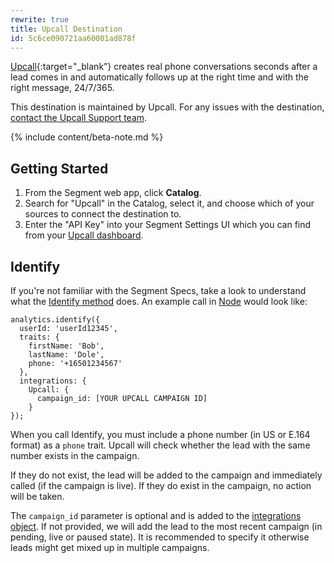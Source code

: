 ```yaml
---
rewrite: true
title: Upcall Destination
id: 5c6ce090721aa60001ad878f
---
```

[Upcall](https://www.upcall.com/?utm_source=segmentio&utm_medium=docs&utm_campaign=partners){:target="_blank”} creates real phone conversations seconds after a lead comes in and automatically follows up at the right time and with the right message, 24/7/365.

This destination is maintained by Upcall. For any issues with the destination, [contact the Upcall Support team](mailto:success@upcall.com).


{% include content/beta-note.md %}


## Getting Started



1. From the Segment web app, click **Catalog**.
2. Search for "Upcall" in the Catalog, select it, and choose which of your sources to connect the destination to.
3. Enter the "API Key" into your Segment Settings UI which you can find from your [Upcall dashboard](https://app2.upcall.com/company/settings/integrations/api).

## Identify

If you're not familiar with the Segment Specs, take a look to understand what the [Identify method](/docs/connections/spec/identify/) does. An example call in [Node](/docs/connections/sources/catalog/libraries/server/node/) would look like:
```
analytics.identify({
  userId: 'userId12345',
  traits: {
    firstName: 'Bob',
    lastName: 'Dole',
    phone: '+16501234567'
  },
  integrations: {
    Upcall: {
      campaign_id: [YOUR UPCALL CAMPAIGN ID]
    }
});
```

When you call Identify, you must include a phone number (in US or E.164 format) as a `phone` trait. Upcall will check whether the lead with the same number exists in the campaign.

If they do not exist, the lead will be added to the campaign and immediately called (if the campaign is live). If they do exist in the campaign, no action will be taken.

The `campaign_id` parameter is optional and is added to the [integrations object](/docs/connections/sources/catalog/libraries/server/node/#selecting-destinations). If not provided, we will add the lead to the most recent campaign (in pending, live or paused state). It is recommended to specify it otherwise leads might get mixed up in multiple campaigns.
